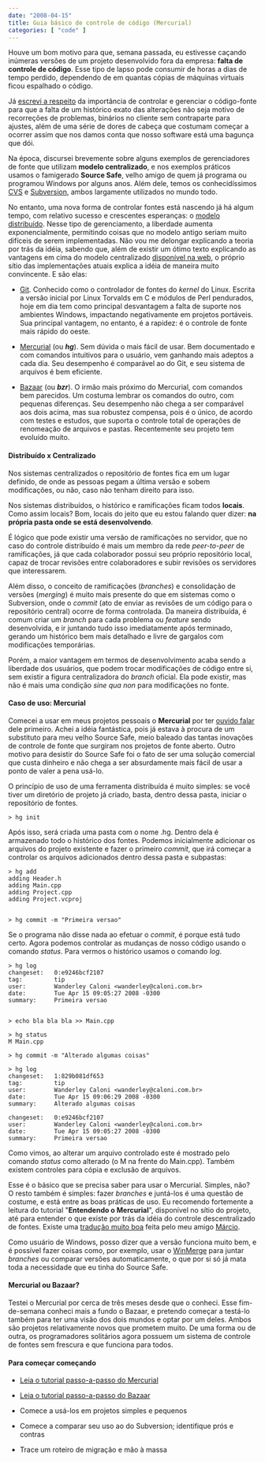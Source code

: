 ```yaml
---
date: "2008-04-15"
title: Guia básico de controle de código (Mercurial)
categories: [ "code" ]
---
```

Houve um bom motivo para que, semana passada, eu estivesse caçando inúmeras versões de um projeto desenvolvido fora da empresa: **falta de controle de código**. Esse tipo de lapso pode consumir de horas a dias de tempo perdido, dependendo de em quantas cópias de máquinas virtuais ficou espalhado o código.

Já [escrevi a respeito](http://www.caloni.com.br/guia-basico-de-controle-de-codigo-source-safe) da importância de controlar e gerenciar o código-fonte para que a falta de um histórico exato das alterações não seja motivo de recorreções de problemas, binários no cliente sem contraparte para ajustes, além de uma série de dores de cabeça que costumam começar a ocorrer assim que nos damos conta que nosso software está uma bagunça que dói.

Na época, discursei brevemente sobre alguns exemplos de gerenciadores de fonte que utilizam **modelo centralizado**, e nos exemplos práticos usamos o famigerado **Source Safe**, velho amigo de quem já programa ou programou Windows por alguns anos. Além dele, temos os conhecidíssimos [CVS](http://www.nongnu.org/cvs/) e [Subversion](http://subversion.tigris.org/), ambos largamente utilizados no mundo todo.

No entanto, uma nova forma de controlar fontes está nascendo já há algum tempo, com relativo sucesso e crescentes esperanças: o [modelo distribuído](http://en.wikipedia.org/wiki/Distributed_revision_control). Nesse tipo de gerenciamento, a liberdade aumenta exponencialmente, permitindo coisas que no modelo antigo seriam muito difíceis de serem implementadas. Não vou me delongar explicando a teoria por trás da idéia, sabendo que, além de existir um ótimo texto explicando as vantagens em cima do modelo centralizado [disponível na web](http://ianclatworthy.files.wordpress.com/2007/10/dvcs-why-and-how3.pdf), o próprio sítio das implementações atuais explica a idéia de maneira muito convincente. E são elas:

	
  * [Git](http://git.or.cz/). Conhecido como o controlador de fontes do _kernel_ do Linux. Escrita a versão inicial por Linux Torvalds em C e módulos de Perl pendurados, hoje em dia tem como principal desvantagem a falta de suporte nos ambientes Windows, impactando negativamente em projetos portáveis. Sua principal vantagem, no entanto, é a rapidez: é o controle de fonte mais rápido do oeste.

	
  * [Mercurial](http://www.selenic.com/mercurial/wiki/) (ou _**hg**_). Sem dúvida o mais fácil de usar. Bem documentado e com comandos intuitivos para o usuário, vem ganhando mais adeptos a cada dia. Seu desempenho é comparável ao do Git, e seu sistema de arquivos é bem eficiente.

	
  * [Bazaar](http://bazaar-vcs.org/) (ou _**bzr**_). O irmão mais próximo do Mercurial, com comandos bem parecidos. Um costuma lembrar os comandos do outro, com pequenas diferenças. Seu desempenho não chega a ser comparável aos dois acima, mas sua robustez compensa, pois é o único, de acordo com testes e estudos, que suporta o controle total de operações de renomeação de arquivos e pastas. Recentemente seu projeto tem evoluído muito.

#### Distribuído x Centralizado

Nos sistemas centralizados o repositório de fontes fica em um lugar definido, de onde as pessoas pegam a última versão e sobem modificações, ou não, caso não tenham direito para isso.

Nos sistemas distribuídos, o histórico e ramificações ficam todos **locais**. Como assim locais? Bom, locais do jeito que eu estou falando quer dizer: **na própria pasta onde se está desenvolvendo**.

É lógico que pode existir uma versão de ramificações no servidor, que no caso do controle distribuído é mais um membro da rede _peer-to-peer_ de ramificações, já que cada colaborador possui seu próprio repositório local, capaz de trocar revisões entre colaboradores e subir revisões os servidores que interessarem.

Além disso, o conceito de ramificações (_branches_) e consolidação de versões (_merging_) é muito mais presente do que em sistemas como o Subversion, onde o _commit_ (ato de enviar as revisões de um código para o repositório central) ocorre de forma controlada. Da maneira distribuída, é comum criar um _branch_ para cada problema ou _feature_ sendo desenvolvida, e ir juntando tudo isso imediatamente após terminado, gerando um histórico bem mais detalhado e livre de gargalos com modificações temporárias.

Porém, a maior vantagem em termos de desenvolvimento acaba sendo a liberdade dos usuários, que podem trocar modificações de código entre si, sem existir a figura centralizadora do _branch_ oficial. Ela pode existir, mas não é mais uma condição _sine qua non_ para modificações no fonte.

#### Caso de uso: Mercurial

Comecei a usar em meus projetos pessoais o **Mercurial** por ter [ouvido falar](http://www.evilbitz.com/2007/11/04/an-approach-to-revision-control-your-documents/) dele primeiro. Achei a idéia fantástica, pois já estava à procura de um substituto para meu velho Source Safe, meio baleado das tantas inovações de controle de fonte que surgiram nos projetos de fonte aberto. Outro motivo para desistir do Source Safe foi o fato de ser uma solução comercial que custa dinheiro e não chega a ser absurdamente mais fácil de usar a ponto de valer a pena usá-lo.

O princípio de uso de uma ferramenta distribuída é muito simples: se você tiver um diretório de projeto já criado, basta, dentro dessa pasta, iniciar o repositório de fontes.

    
    > hg init

Após isso, será criada uma pasta com o nome .hg. Dentro dela é armazenado todo o histórico dos fontes. Podemos inicialmente adicionar os arquivos do projeto existente e fazer o primeiro _commit_, que irá começar a controlar os arquivos adicionados dentro dessa pasta e subpastas:

    
    > hg add
    adding Header.h
    adding Main.cpp
    adding Project.cpp
    adding Project.vcproj

    
    > hg commit -m "Primeira versao"

Se o programa não disse nada ao efetuar o _commit_, é porque está tudo certo. Agora podemos controlar as mudanças de nosso código usando o comando _status_. Para vermos o histórico usamos o comando _log_.

    
    > hg log
    changeset:   0:e9246bcf2107
    tag:         tip
    user:        Wanderley Caloni <wanderley@caloni.com.br>
    date:        Tue Apr 15 09:05:27 2008 -0300
    summary:     Primeira versao

    
    > echo bla bla bla >> Main.cpp
    
    > hg status
    M Main.cpp
    
    > hg commit -m "Alterado algumas coisas"
    
    > hg log
    changeset:   1:829b081df653
    tag:         tip
    user:        Wanderley Caloni <wanderley@caloni.com.br>
    date:        Tue Apr 15 09:06:29 2008 -0300
    summary:     Alterado algumas coisas
    
    changeset:   0:e9246bcf2107
    user:        Wanderley Caloni <wanderley@caloni.com.br>
    date:        Tue Apr 15 09:05:27 2008 -0300
    summary:     Primeira versao

Como vimos, ao alterar um arquivo controlado este é mostrado pelo comando _status_ como alterado (o M na frente do Main.cpp). Também existem controles para cópia e exclusão de arquivos.

Esse é o básico que se precisa saber para usar o Mercurial. Simples, não? O resto também é simples: fazer _branches_ e juntá-los é uma questão de costume, e está entre as boas práticas de uso. Eu recomendo fortemente a leitura do tutorial "**Entendendo o Mercurial**", disponível no sítio do projeto, até para entender o que existe por trás da idéia do controle descentralizado de fontes. Existe uma [tradução muito boa](http://www.selenic.com/mercurial/wiki/index.cgi/BrazilianPortugueseUnderstandingMercurial) feita pelo meu amigo [Márcio](http://marcioandreyoliveira.blogspot.com/).

Como usuário de Windows, posso dizer que a versão funciona muito bem, e é possível fazer coisas como, por exemplo, usar o [WinMerge](http://winmerge.org/) para juntar _branches_ ou comparar versões automaticamente, o que por si só já mata toda a necessidade que eu tinha do Source Safe.

#### Mercurial ou Bazaar?

Testei o Mercurial por cerca de três meses desde que o conheci. Esse fim-de-semana conheci mais a fundo o Bazaar, e pretendo começar a testá-lo também para ter uma visão dos dois mundos e optar por um deles. Ambos são projetos relativamente novos que prometem muito. De uma forma ou de outra, os programadores solitários agora possuem um sistema de controle de fontes sem frescura e que funciona para todos.

#### Para começar começando

	
  * [Leia o tutorial passo-a-passo do Mercurial](http://www.selenic.com/mercurial/wiki/index.cgi/BrazilianPortugueseTutorial)

	
  * [Leia o tutorial passo-a-passo do Bazaar](http://doc.bazaar-vcs.org/bzr.dev/en/mini-tutorial/index.html)

	
  * Comece a usá-los em projetos simples e pequenos

	
  * Comece a comparar seu uso ao do Subversion; identifique prós e contras

	
  * Trace um roteiro de migração e mão à massa

